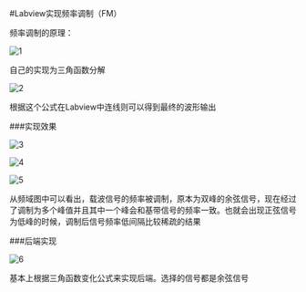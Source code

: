 #Labview实现频率调制（FM）

频率调制的原理：

![1](http://images0.cnblogs.com/blog2015/701997/201507/241308598346424.png)

自己的实现为三角函数分解

![2](http://images0.cnblogs.com/blog2015/701997/201507/241309086937917.png)

根据这个公式在Labview中连线则可以得到最终的波形输出

###实现效果

![3](http://images0.cnblogs.com/blog2015/701997/201507/241309208034052.png)

![4](http://images0.cnblogs.com/blog2015/701997/201507/241309270372247.png)

![5](http://images0.cnblogs.com/blog2015/701997/201507/241309323033072.png)

从频域图中可以看出，载波信号的频率被调制，原本为双峰的余弦信号，现在经过了调制为多个峰值并且其中一个峰会和基带信号的频率一致。也就会出现正弦信号为低峰的时候，调制后信号频率低间隔比较稀疏的结果

###后端实现

![6](http://images0.cnblogs.com/blog2015/701997/201507/241309427408049.png)

基本上根据三角函数变化公式来实现后端。选择的信号都是余弦信号